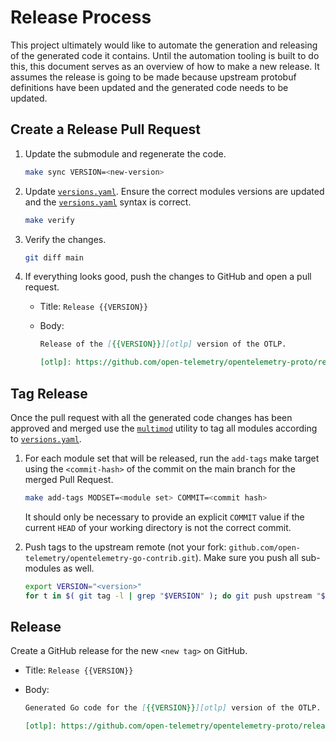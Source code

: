 # Release Process

This project ultimately would like to automate the generation and releasing of
the generated code it contains. Until the automation tooling is built to do
this, this document serves as an overview of how to make a new release. It
assumes the release is going to be made because upstream protobuf definitions
have been updated and the generated code needs to be updated.

## Create a Release Pull Request

1. Update the submodule and regenerate the code.

   ```sh
   make sync VERSION=<new-version>
   ```

2. Update [`versions.yaml`]. Ensure the correct modules versions are updated
   and the [`versions.yaml`] syntax is correct.

   ```sh
   make verify
   ```

3. Verify the changes.

   ```sh
   git diff main
   ```

4. If everything looks good, push the changes to GitHub and open a pull request.

   - Title: `Release {{VERSION}}`
   - Body:

      ```markdown
      Release of the [{{VERSION}}][otlp] version of the OTLP.

      [otlp]: https://github.com/open-telemetry/opentelemetry-proto/releases/tag/{{VERSION}}
      ```

## Tag Release

Once the pull request with all the generated code changes has been approved
and merged use the [`multimod`] utility to tag all modules according to
[`versions.yaml`].

1. For each module set that will be released, run the `add-tags` make target
   using the `<commit-hash>` of the commit on the main branch for the merged
   Pull Request.

   ```sh
   make add-tags MODSET=<module set> COMMIT=<commit hash>
   ```

   It should only be necessary to provide an explicit `COMMIT` value if the
   current `HEAD` of your working directory is not the correct commit.

2. Push tags to the upstream remote (not your fork:
   `github.com/open-telemetry/opentelemetry-go-contrib.git`). Make sure you
   push all sub-modules as well.

   ```sh
   export VERSION="<version>"
   for t in $( git tag -l | grep "$VERSION" ); do git push upstream "$t"; done
   ```

## Release

Create a GitHub release for the new `<new tag>` on GitHub.

- Title: `Release {{VERSION}}`
- Body:

   ```markdown
   Generated Go code for the [{{VERSION}}][otlp] version of the OTLP.

   [otlp]: https://github.com/open-telemetry/opentelemetry-proto/releases/tag/{{VERSION}}
   ```

[`versions.yaml`]: ./versions.yaml
[`multimod`]: https://pkg.go.dev/go.opentelemetry.io/build-tools/multimod

